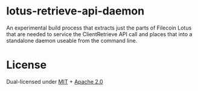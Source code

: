 lotus-retrieve-api-daemon
=========================

An experimental build process that extracts just the parts of Filecoin Lotus
that are needed to service the ClientRetrieve API call and places that
into a standalone daemon useable from the command line.

# License

Dual-licensed under [MIT](https://github.com/filecoin-project/lotus/blob/master/LICENSE-MIT) + [Apache 2.0](https://github.com/filecoin-project/lotus/blob/master/LICENSE-APACHE)
